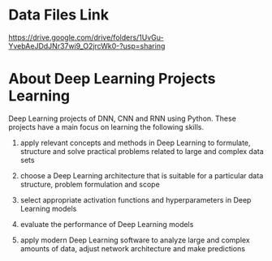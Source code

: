 # Data Files Link
https://drive.google.com/drive/folders/1UvGu-YvebAeJDdJNr37wi9_O2jrcWk0-?usp=sharing

# About Deep Learning Projects Learning
Deep Learning projects of DNN, CNN and RNN using Python. These projects have a main focus on learning the following skills.

1) apply relevant concepts and methods in Deep Learning to formulate, structure and solve practical problems related to large and complex data sets

2) choose a Deep Learning architecture that is suitable for a particular data structure, problem formulation and scope

3) select appropriate activation functions and hyperparameters in Deep Learning models

4) evaluate the performance of Deep Learning models

5) apply modern Deep Learning software to analyze large and complex amounts of data, adjust network architecture and make predictions
